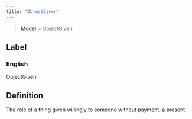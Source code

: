```yaml
---
title: "ObjectGiven"
---
```


> [Model](./../) > ObjectGiven

## Label

### English
ObjectGiven


## Definition
The role of a thing given willingly to someone without payment; a present. 


    
